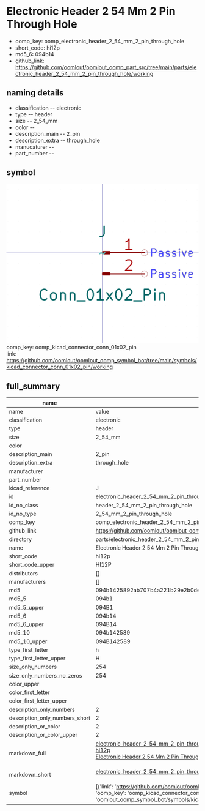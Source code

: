 # Electronic Header 2 54 Mm 2 Pin Through Hole

  
* oomp_key: oomp_electronic_header_2_54_mm_2_pin_through_hole 
* short_code: hi12p
* md5_6: 094b14  
* github_link: https://github.com/oomlout/oomlout_oomp_part_src/tree/main/parts/electronic_header_2_54_mm_2_pin_through_hole/working  
## naming details
* classification -- electronic
* type -- header
* size -- 2_54_mm
* color -- 
* description_main -- 2_pin
* description_extra -- through_hole
* manucaturer -- 
* part_number -- 



## symbol

![](symbol/0/working/working_600.png)  
oomp_key: oomp_kicad_connector_conn_01x02_pin  
link: https://github.com/oomlout/oomlout_oomp_symbol_bot/tree/main/symbols/kicad_connector_conn_01x02_pin/working  


## full_summary
| name | value | 
| --- | --- | 
| name | value | 
| classification | electronic | 
| type | header | 
| size | 2_54_mm | 
| color |  | 
| description_main | 2_pin | 
| description_extra | through_hole | 
| manufacturer |  | 
| part_number |  | 
| kicad_reference | J | 
| id | electronic_header_2_54_mm_2_pin_through_hole | 
| id_no_class | header_2_54_mm_2_pin_through_hole | 
| id_no_type | 2_54_mm_2_pin_through_hole | 
| oomp_key | oomp_electronic_header_2_54_mm_2_pin_through_hole | 
| github_link | https://github.com/oomlout/oomlout_oomp_part_src/tree/main/parts/electronic_header_2_54_mm_2_pin_through_hole/working | 
| directory | parts/electronic_header_2_54_mm_2_pin_through_hole | 
| name | Electronic Header 2 54 Mm 2 Pin Through Hole | 
| short_code | hi12p | 
| short_code_upper | HI12P | 
| distributors | [] | 
| manufacturers | [] | 
| md5 | 094b1425892ab707b4a221b29e2b0ded | 
| md5_5 | 094b1 | 
| md5_5_upper | 094B1 | 
| md5_6 | 094b14 | 
| md5_6_upper | 094B14 | 
| md5_10 | 094b142589 | 
| md5_10_upper | 094B142589 | 
| type_first_letter | h | 
| type_first_letter_upper | H | 
| size_only_numbers | 254 | 
| size_only_numbers_no_zeros | 254 | 
| color_upper |  | 
| color_first_letter |  | 
| color_first_letter_upper |  | 
| description_only_numbers | 2 | 
| description_only_numbers_short | 2 | 
| description_or_color | 2 | 
| description_or_color_upper | 2 | 
| markdown_full | [electronic_header_2_54_mm_2_pin_through_hole](https://github.com/oomlout/oomlout_oomp_part_src/tree/main/parts/electronic_header_2_54_mm_2_pin_through_hole/working)<br>[hi12p](https://github.com/oomlout/oomlout_oomp_part_src/tree/main/parts/electronic_header_2_54_mm_2_pin_through_hole/working)<br>[Electronic Header 2 54 Mm 2 Pin Through Hole](https://github.com/oomlout/oomlout_oomp_part_src/tree/main/parts/electronic_header_2_54_mm_2_pin_through_hole/working)<br><br> | 
| markdown_short | [electronic_header_2_54_mm_2_pin_through_hole](https://github.com/oomlout/oomlout_oomp_part_src/tree/main/parts/electronic_header_2_54_mm_2_pin_through_hole/working)<br><br> | 
| symbol | [{'link': 'https://github.com/oomlout/oomlout_oomp_symbol_bot/tree/main/symbols/kicad_connector_conn_01x02_pin', 'oomp_key': 'oomp_kicad_connector_conn_01x02_pin', 'directory': 'oomlout_oomp_symbol_bot/symbols/kicad_connector_conn_01x02_pin//working/working.kicad_sym'}] | 

